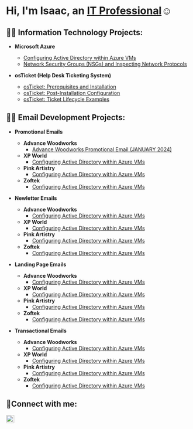 <h1>Hi, I'm Isaac, an <a href="https://www.linkedin.com/in/isaacmendezli/">IT Professional</a>☺</h1>

<h2>👨‍💻 Information Technology Projects:</h2>

- <b>Microsoft Azure</b>
  - [Configuring Active Directory within Azure VMs](https://github.com/IZEK4K/configure-ad)
  - [Network Security Groups (NSGs) and Inspecting Network Protocols](https://github.com/IZEK4K/azure-network-protocols)

- <b>osTicket (Help Desk Ticketing System)</b>
  - [osTicket: Prerequisites and Installation](https://github.com/IZEK4K/osticket-prereqs)
  - [osTicket: Post-Installation Configuration](https://github.com/IZEK4K/osticket-post-install-config)
  - [osTicket: Ticket Lifecycle Examples](https://github.com/IZEK4K/osticket-ticket-lifecycle)

<h2>👨‍💻 Email Development Projects:</h2>

- <b>Promotional Emails</b>
  - <b>Advance Woodworks</b>
    - [Advance Woodworks Promotional Email (JANUARY 2024)](https://github.com/IZEK4K/advancewoodworks-emails/blob/ee593062aee1e81113ee0203f9a322b91c89332a/Promotional%20Email%201/aw-promo-email1.html)
  - <b>XP World</b>
    - [Configuring Active Directory within Azure VMs](https://github.com/IZEK4K/configure-ad)
  - <b>Pink Artistry</b>
    - [Configuring Active Directory within Azure VMs](https://github.com/IZEK4K/configure-ad)
  - <b>Zoftek</b>
    - [Configuring Active Directory within Azure VMs](https://github.com/IZEK4K/configure-ad)
 
- <b>Newletter Emails</b>
  - <b>Advance Woodworks</b>
    - [Configuring Active Directory within Azure VMs](https://github.com/IZEK4K/configure-ad)
  - <b>XP World</b>
    - [Configuring Active Directory within Azure VMs](https://github.com/IZEK4K/configure-ad)
  - <b>Pink Artistry</b>
    - [Configuring Active Directory within Azure VMs](https://github.com/IZEK4K/configure-ad)
  - <b>Zoftek</b>
    - [Configuring Active Directory within Azure VMs](https://github.com/IZEK4K/configure-ad)

- <b>Landing Page Emails</b>
  - <b>Advance Woodworks</b>
    - [Configuring Active Directory within Azure VMs](https://github.com/IZEK4K/configure-ad)
  - <b>XP World</b>
    - [Configuring Active Directory within Azure VMs](https://github.com/IZEK4K/configure-ad)
  - <b>Pink Artistry</b>
    - [Configuring Active Directory within Azure VMs](https://github.com/IZEK4K/configure-ad)
  - <b>Zoftek</b>
    - [Configuring Active Directory within Azure VMs](https://github.com/IZEK4K/configure-ad)
   
- <b>Transactional Emails</b>
  - <b>Advance Woodworks</b>
    - [Configuring Active Directory within Azure VMs](https://github.com/IZEK4K/configure-ad)
  - <b>XP World</b>
    - [Configuring Active Directory within Azure VMs](https://github.com/IZEK4K/configure-ad)
  - <b>Pink Artistry</b>
    - [Configuring Active Directory within Azure VMs](https://github.com/IZEK4K/configure-ad)
  - <b>Zoftek</b>
    - [Configuring Active Directory within Azure VMs](https://github.com/IZEK4K/configure-ad) 



<h2>🤳Connect with me:</h2>


[<img align="left" alt="Josh | LinkedIn" width="22px" src="https://img.icons8.com/?size=100&id=8808&format=png&color=FFFFFF" />][linkedin]



[linkedin]: https://www.linkedin.com/in/isaacmendezli/
